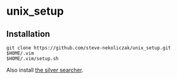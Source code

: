 # unix_setup

## Installation

```
git clone https://github.com/steve-nekoliczak/unix_setup.git $HOME/.vim
$HOME/.vim/setup.sh
```

Also install [the silver searcher](https://github.com/ggreer/the_silver_searcher).

